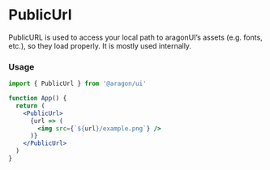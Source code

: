 # PublicUrl

PublicURL is used to access your local path to aragonUI’s assets (e.g. fonts, etc.), so they load properly. It is mostly used internally.

### Usage <a href="#usage" id="usage"></a>

```jsx
import { PublicUrl } from '@aragon/ui'

function App() {
  return (
    <PublicUrl>
      {url => (
        <img src={`${url}/example.png`} />
      )}
    </PublicUrl>
  )
}
```
